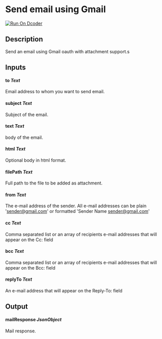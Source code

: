 # Send email using Gmail
[![Run On Dcoder](https://static-content.dcoder.tech/dcoder-assets/run-on-dcoder.svg)](https://code.dcoder.tech/files/project/60e1b86a2938a1c23caf6703)

## Description
Send an email using Gmail oauth with attachment support.s

## Inputs
#### **to**  *Text*
Email address to whom you want to send email.
#### **subject**  *Text*
Subject of the email.
#### **text**  *Text*
body of the email.
#### **html**  *Text*
Optional body in html format.
#### **filePath**  *Text*
Full path to the file to be added as attachment.
#### **from**  *Text*
The e-mail address of the sender. All e-mail addresses can be plain 'sender@gmail.com' or formatted 'Sender Name <sender@gmail.com>'
#### **cc**  *Text*
Comma separated list or an array of recipients e-mail addresses that will appear on the Cc: field
#### **bcc**  *Text*
Comma separated list or an array of recipients e-mail addresses that will appear on the Bcc: field
#### **replyTo**  *Text*
An e-mail address that will appear on the Reply-To: field

## Output
#### **mailResponse**  *JsonObject*
Mail response.

